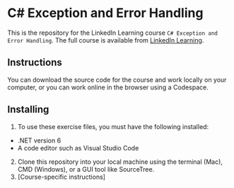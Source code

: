 # C# Exception and Error Handling
This is the repository for the LinkedIn Learning course `C# Exception and Error Handling`. The full course is available from [LinkedIn Learning][lil-course-url].

## Instructions
You can download the source code for the course and work locally on your computer, or you can work online in the browser using a Codespace.

## Installing
1. To use these exercise files, you must have the following installed:
 - .NET version 6
 - A code editor such as Visual Studio Code
2. Clone this repository into your local machine using the terminal (Mac), CMD (Windows), or a GUI tool like SourceTree.
3. [Course-specific instructions]


[0]: # (Replace these placeholder URLs with actual course URLs)

[lil-course-url]: https://www.linkedin.com/learning/
[lil-thumbnail-url]: http://

